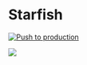 # Starfish
[![Push to production](https://github.com/starfishgame/starfish/actions/workflows/push-to-main-workflow.yml/badge.svg)](https://github.com/starfishgame/starfish/actions/workflows/push-to-main-workflow.yml)

![](https://www.starfish.cool/images/logo.svg)
